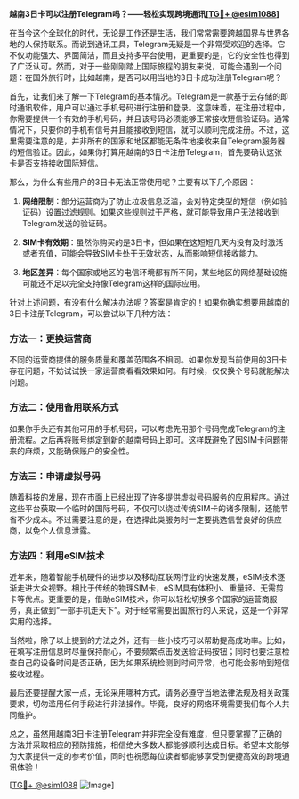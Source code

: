 **越南3日卡可以注册Telegram吗？——轻松实现跨境通讯[[TG💪+ @esim1088](https://t.me/s/esim1088)]**

在当今这个全球化的时代，无论是工作还是生活，我们常常需要跨越国界与世界各地的人保持联系。而说到通讯工具，Telegram无疑是一个非常受欢迎的选择。它不仅功能强大、界面简洁，而且支持多平台使用，更重要的是，它的安全性也得到了广泛认可。然而，对于一些刚刚踏上国际旅程的朋友来说，可能会遇到一个问题：在国外旅行时，比如越南，是否可以用当地的3日卡成功注册Telegram呢？

首先，让我们来了解一下Telegram的基本情况。Telegram是一款基于云存储的即时通讯软件，用户可以通过手机号码进行注册和登录。这意味着，在注册过程中，你需要提供一个有效的手机号码，并且该号码必须能够正常接收短信验证码。通常情况下，只要你的手机有信号并且能接收到短信，就可以顺利完成注册。不过，这里需要注意的是，并非所有的国家和地区都能无条件地接收来自Telegram服务器的短信验证。因此，如果你打算用越南的3日卡注册Telegram，首先要确认这张卡是否支持接收国际短信。

那么，为什么有些用户的3日卡无法正常使用呢？主要有以下几个原因：

1. **网络限制**：部分运营商为了防止垃圾信息泛滥，会对特定类型的短信（例如验证码）设置过滤规则。如果这些规则过于严格，就可能导致用户无法接收到Telegram发送的验证码。
   
2. **SIM卡有效期**：虽然你购买的是3日卡，但如果在这短短几天内没有及时激活或者充值，可能会导致SIM卡处于无效状态，从而影响短信接收能力。

3. **地区差异**：每个国家或地区的电信环境都有所不同，某些地区的网络基础设施可能还不足以完全支持像Telegram这样的国际应用。

针对上述问题，有没有什么解决办法呢？答案是肯定的！如果你确实想要用越南的3日卡注册Telegram，可以尝试以下几种方法：

### 方法一：更换运营商
不同的运营商提供的服务质量和覆盖范围各不相同。如果你发现当前使用的3日卡存在问题，不妨试试换一家运营商看看效果如何。有时候，仅仅换个号码就能解决问题。

### 方法二：使用备用联系方式
如果你手头还有其他可用的手机号码，可以考虑先用那个号码完成Telegram的注册流程。之后再将账号绑定到新的越南号码上即可。这样既避免了因SIM卡问题带来的麻烦，又能确保账户的安全性。

### 方法三：申请虚拟号码
随着科技的发展，现在市面上已经出现了许多提供虚拟号码服务的应用程序。通过这些平台获取一个临时的国际号码，不仅可以绕过传统SIM卡的诸多限制，还能节省不少成本。不过需要注意的是，在选择此类服务时一定要挑选信誉良好的供应商，以免个人信息泄露。

### 方法四：利用eSIM技术
近年来，随着智能手机硬件的进步以及移动互联网行业的快速发展，eSIM技术逐渐走进大众视野。相比于传统的物理SIM卡，eSIM具有体积小、重量轻、无需剪卡等优点。更重要的是，借助eSIM技术，你可以轻松切换多个国家的运营商服务，真正做到“一部手机走天下”。对于经常需要出国旅行的人来说，这是一个非常实用的选择。

当然啦，除了以上提到的方法之外，还有一些小技巧可以帮助提高成功率。比如，在填写注册信息时尽量保持耐心，不要频繁点击发送验证码按钮；同时也要注意检查自己的设备时间是否正确，因为如果系统检测到时间异常，也可能会影响到短信接收过程。

最后还要提醒大家一点，无论采用哪种方式，请务必遵守当地法律法规及相关政策要求，切勿滥用任何手段进行非法操作。毕竟，良好的网络环境需要我们每个人共同维护。

总之，虽然用越南3日卡注册Telegram并非完全没有难度，但只要掌握了正确的方法并采取相应的预防措施，相信绝大多数人都能够顺利达成目标。希望本文能够为大家提供一定的参考价值，同时也祝愿每位读者都能够享受到便捷高效的跨境通讯体验！

[[TG💪+ @esim1088](https://t.me/s/esim1088) ![Image](https://i.postimg.cc/4NQfJmqS/Snipaste-2025-05-13-00-14-12.png)]